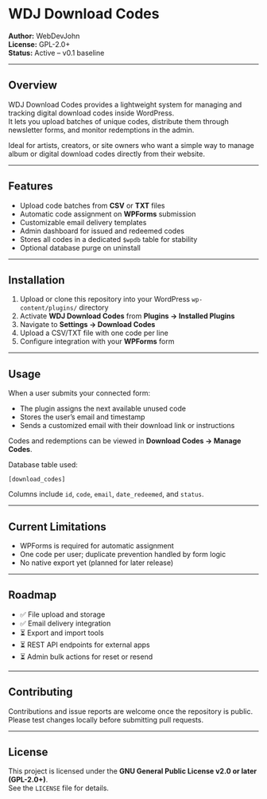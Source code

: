 # WDJ Download Codes

**Author:** WebDevJohn  
**License:** GPL-2.0+  
**Status:** Active – v0.1 baseline

---

## Overview

WDJ Download Codes provides a lightweight system for managing and tracking digital download codes inside WordPress.  
It lets you upload batches of unique codes, distribute them through newsletter forms, and monitor redemptions in the admin.

Ideal for artists, creators, or site owners who want a simple way to manage album or digital download codes directly from their website.

---

## Features

- Upload code batches from **CSV** or **TXT** files
- Automatic code assignment on **WPForms** submission
- Customizable email delivery templates
- Admin dashboard for issued and redeemed codes
- Stores all codes in a dedicated `$wpdb` table for stability
- Optional database purge on uninstall

---

## Installation

1. Upload or clone this repository into your WordPress `wp-content/plugins/` directory
2. Activate **WDJ Download Codes** from **Plugins → Installed Plugins**
3. Navigate to **Settings → Download Codes**
4. Upload a CSV/TXT file with one code per line
5. Configure integration with your **WPForms** form

---

## Usage

When a user submits your connected form:
- The plugin assigns the next available unused code
- Stores the user’s email and timestamp
- Sends a customized email with their download link or instructions

Codes and redemptions can be viewed in **Download Codes → Manage Codes**.

Database table used:
```
[download_codes]
```
Columns include `id`, `code`, `email`, `date_redeemed`, and `status`.

---

## Current Limitations

- WPForms is required for automatic assignment
- One code per user; duplicate prevention handled by form logic
- No native export yet (planned for later release)

---

## Roadmap

- ✅ File upload and storage
- ✅ Email delivery integration
- ⏳ Export and import tools
- ⏳ REST API endpoints for external apps
- ⏳ Admin bulk actions for reset or resend

---

## Contributing

Contributions and issue reports are welcome once the repository is public.  
Please test changes locally before submitting pull requests.

---

## License

This project is licensed under the **GNU General Public License v2.0 or later (GPL-2.0+)**.  
See the `LICENSE` file for details.
